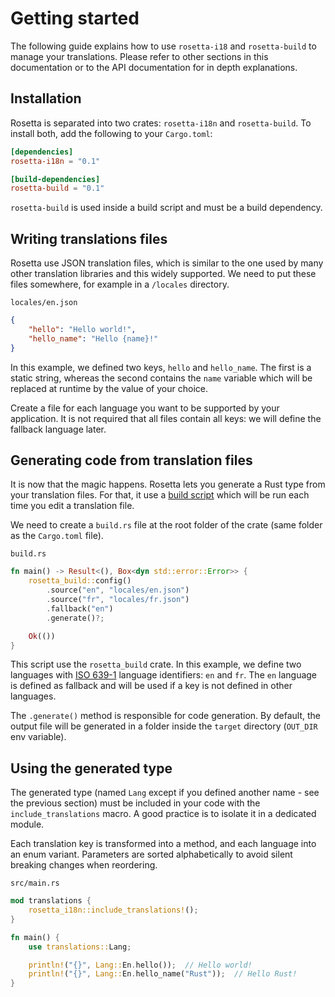 # Getting started

The following guide explains how to use `rosetta-i18` and `rosetta-build` to manage your translations.
Please refer to other sections in this documentation or to the API documentation for in depth explanations.

## Installation
Rosetta is separated into two crates: `rosetta-i18n` and `rosetta-build`. To install both, add the following to your `Cargo.toml`:

```toml
[dependencies]
rosetta-i18n = "0.1"

[build-dependencies]
rosetta-build = "0.1"
```

`rosetta-build` is used inside a build script and must be a build dependency.

## Writing translations files
Rosetta use JSON translation files, which is similar to the one used by many other translation libraries and this widely supported.
We need to put these files somewhere, for example in a `/locales` directory.

`locales/en.json`
```json
{
    "hello": "Hello world!",
    "hello_name": "Hello {name}!"
}
```

In this example, we defined two keys, `hello` and `hello_name`. The first is a static string, whereas the second contains the `name` variable which will be
replaced at runtime by the value of your choice.

Create a file for each language you want to be supported by your application. It is not required that all files contain all keys: we will define the fallback language later.

## Generating code from translation files
It is now that the magic happens. Rosetta lets you generate a Rust type from your translation files.
For that, it use a [build script](https://doc.rust-lang.org/cargo/reference/build-scripts.html) which will be run each time you edit a translation file.

We need to create a `build.rs` file at the root folder of the crate (same folder as the `Cargo.toml` file).

`build.rs`
```rust
fn main() -> Result<(), Box<dyn std::error::Error>> {
    rosetta_build::config()
        .source("en", "locales/en.json")
        .source("fr", "locales/fr.json")
        .fallback("en")
        .generate()?;

    Ok(())
}
```

This script use the `rosetta_build` crate. In this example, we define two languages with [ISO 639-1](https://en.wikipedia.org/wiki/ISO_639-1)
language identifiers: `en` and `fr`. The `en` language is defined as fallback and will be used if a key is not defined in other languages.

The `.generate()` method is responsible for code generation. By default, the output file will be generated in a folder inside the `target` directory (`OUT_DIR` env variable). 

## Using the generated type
The generated type (named `Lang` except if you defined another name - see the previous section) must be included in your code with the `include_translations`
macro. A good practice is to isolate it in a dedicated module.

Each translation key is transformed into a method, and each language into an enum variant. Parameters are sorted alphabetically to avoid silent breaking changes
when reordering.

`src/main.rs`
```rust
mod translations {
    rosetta_i18n::include_translations!();
}

fn main() {
    use translations::Lang;

    println!("{}", Lang::En.hello());  // Hello world!
    println!("{}", Lang::En.hello_name("Rust"));  // Hello Rust!
}
```

